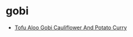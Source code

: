 # gobi

 * [Tofu Aloo Gobi Cauliflower And Potato Curry](index/t/tofu-aloo-gobi-cauliflower-and-potato-curry-368471.json)
